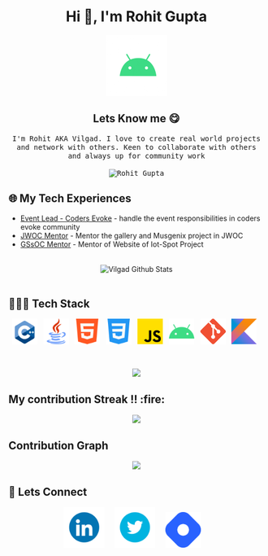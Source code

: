 <h1 align="center">Hi 👋, I'm Rohit Gupta</h1>

 <p align="center">
    <a href="https://github.com/vilgad"><img src="https://github.com/vilgad/vilgad/blob/main/output-onlinegiftools.gif" height="120px"/></a> 

  <h2 align="center"> Lets Know me 😋</h2>
  
  <p align="center" font>
  <samp>
I'm Rohit AKA Vilgad. I love to create real world projects and network with others. Keen to collaborate with others and always up for community work
  </samp><br><br>
   <samp>
     <img src="https://komarev.com/ghpvc/?username=vilgad" alt="Rohit Gupta" /> 
    </p>
  
  ## 🌐 My Tech Experiences
  - [Event Lead - Coders Evoke](https://github.com/Coders-Evoke-Community) - handle the event responsibilities in coders evoke community
  - [JWOC Mentor](https://jwoc.tech/projects) - Mentor the gallery and Musgenix project in JWOC
  - [GSsOC Mentor](https://github.com/prathimacode-hub/IoT-Spot) - Mentor of Website of Iot-Spot Project
  <br/>
  <div align="center">

<img align="center" src="https://github-readme-stats.vercel.app/api?username=vilgad&show_icons=true&theme=tokyonight&border=true&count_private=true&title_color=64dd17&text_color=FFFFFF&icon_color=ff3d00&border_radius=15" alt="Vilgad Github Stats">
</div>
<br/>

<h2 align="left">🧑🏽‍💻 Tech Stack</h2>
<p align="center">
 <img alt="C++" src="https://github.com/vilgad/vilgad/blob/main/c++.png" height="50px"/>&nbsp;&nbsp;
 <img alt="Java" src="https://github.com/vilgad/vilgad/blob/main/java.png" height="50px"/>&nbsp;&nbsp;
 <img alt="HTML5" src="https://github.com/vilgad/vilgad/blob/main/html-5.png" height="50px"/>&nbsp;&nbsp;
 <img alt="CSS3" src="https://github.com/vilgad/vilgad/blob/main/css-3.png" height="50px"/>&nbsp;&nbsp;
 <img alt="JavaScript" src="https://github.com/vilgad/vilgad/blob/main/js.png" height="50px"/>&nbsp;&nbsp;
 <img alt="Android" src="https://github.com/vilgad/vilgad/blob/main/android.png" height="50px"/>&nbsp;&nbsp;
  <img alt="Git" src="https://github.com/vilgad/vilgad/blob/main/git.png" height="50px"/>&nbsp;&nbsp;
 <img alt="Kotlin" src="https://github.com/vilgad/vilgad/blob/main/Kotlin_Icon.png" height="50px"/>&nbsp;&nbsp;
</p>
<br/>
<p align="center">
  <a href="#">
    <img src="https://github-readme-stats.vercel.app/api/top-langs/?username=vilgad&layout=compact&theme=tokyonight&title_color=64dd17&text_color=FFFFFF&border_radius=15" />
  </a>
</p>

<h2 align="left">My contribution Streak !! :fire:</h2> 
<p align="center">
  <a href="#">
    <img src="https://github-readme-streak-stats.herokuapp.com?user=vilgad&theme=dark&date_format=M%20j%5B%2C%20Y%5D"/>
  </a>
</p>

<h2 align="left">Contribution Graph</h2>
<p align="center">
  <a href="#">
    <img src="https://activity-graph.herokuapp.com/graph?username=vilgad&theme=github" height="300px"/>
  </a>
</p>

<h2 align="left">👻 Lets Connect</h2>
<p align="center">
  <a target="_blank"href="https://www.linkedin.com/in/rohit-gupta-230168205/"><img src="https://github.com/vilgad/vilgad/blob/main/linkedin.gif" height="80px"/></a>&nbsp;&nbsp;&nbsp;&nbsp;
  <a target="_blank"href="https://twitter.com/vilgad_/"><img src="https://github.com/vilgad/vilgad/blob/main/twitter.gif" height="80px"/></a>&nbsp;&nbsp;&nbsp;&nbsp;
  <a href="https://vilgad.hashnode.dev/"><img src="https://github.com/vilgad/vilgad/blob/main/hashnode.png" height="70px" /></a>&nbsp;&nbsp;&nbsp;&nbsp;
</p>
